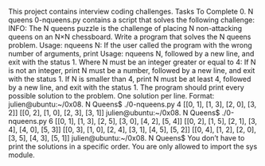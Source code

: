 This project contains interview coding challenges.  Tasks To Complete  0. N queens 0-nqueens.py contains a script that solves the following challenge: INFO: The N queens puzzle is the challenge of placing N non-attacking queens on an N×N chessboard. Write a program that solves the N queens problem. Usage: nqueens N: If the user called the program with the wrong number of arguments, print Usage: nqueens N, followed by a new line, and exit with the status 1. Where N must be an integer greater or equal to 4: If N is not an integer, print N must be a number, followed by a new line, and exit with the status 1. If N is smaller than 4, print N must be at least 4, followed by a new line, and exit with the status 1. The program should print every possible solution to the problem. One solution per line. Format: julien@ubuntu:~/0x08. N Queens$ ./0-nqueens.py 4 [[0, 1], [1, 3], [2, 0], [3, 2]] [[0, 2], [1, 0], [2, 3], [3, 1]] julien@ubuntu:~/0x08. N Queens$ ./0-nqueens.py 6 [[0, 1], [1, 3], [2, 5], [3, 0], [4, 2], [5, 4]] [[0, 2], [1, 5], [2, 1], [3, 4], [4, 0], [5, 3]] [[0, 3], [1, 0], [2, 4], [3, 1], [4, 5], [5, 2]] [[0, 4], [1, 2], [2, 0], [3, 5], [4, 3], [5, 1]] julien@ubuntu:~/0x08. N Queens$ You don’t have to print the solutions in a specific order. You are only allowed to import the sys module.
